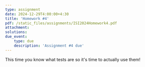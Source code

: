 ```yaml
---
type: assignment
date: 2024-12-29T4:00:00+4:30
title: 'Homework #4'
pdf: /static_files/assignments/ISI2024Homework4.pdf
attachment: 
solutions: 
due_event: 
    type: due
    description: 'Assignment #4 due'
---
```

This time you know what tests are so it's time to actually use them!
